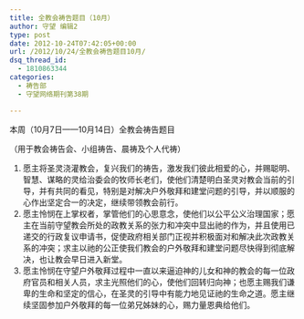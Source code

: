 ```yaml
---
title: 全教会祷告题目（10月）
author: 守望 编辑2
type: post
date: 2012-10-24T07:42:05+00:00
url: /2012/10/24/全教会祷告题目10月/
dsq_thread_id:
  - 1810863344
categories:
  - 祷告部
  - 守望网络期刊第38期

---
```

<!--more-->

本周（10月7日——10月14日）全教会祷告题目

（用于教会祷告会、小组祷告、晨祷及个人代祷）

  1. 愿主将圣灵浇灌教会，复兴我们的祷告，激发我们彼此相爱的心，并赐聪明、智慧、谋略的灵给治委会的牧师长老们，使他们清楚明白圣灵对教会当前的引导，并有共同的看见，特别是对解决户外敬拜和建堂问题的引导，并以顺服的心作出坚定合一的决定，继续带领教会前行。
  2. 愿主怜悯在上掌权者，掌管他们的心思意念，使他们以公平公义治理国家；愿主在当前守望教会所处的政教关系的张力和冲突中显出祂的作为，并且使用已递交的行政复议申请书，促使政府相关部门正视并积极面对和解决此次政教关系的冲突；求主以祂的公正使我们教会的户外敬拜和建堂问题尽快得到彻底解决，也让教会早日进入新堂。
  3. 愿主怜悯在守望户外敬拜过程中一直以来逼迫神的儿女和神的教会的每一位政府官员和相关人员，求主光照他们的心，使他们回转归向神；也愿主赐我们谦卑的生命和坚定的信心，在圣灵的引导中有能力地见证祂的生命之道。愿主继续坚固参加户外敬拜的每一位弟兄姊妹的心，赐力量恩典给他们。

&nbsp;